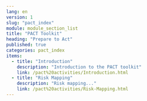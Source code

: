 ```yaml
---
lang: en
version: 1
slug: "pact_index"
module: module_section_list
title: "PACT Toolkit"
heading: "Prepare to Act"
published: true
categories: pact_index
items:
  - title: "Introduction"
    description: "Introduction to the PACT toolkit"
    link: /pact%20activities/Introduction.html
  - title: "Risk Mapping"
    description: "Risk mapping..."
    link: /pact%20activities/Risk-Mapping.html
---
```


